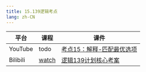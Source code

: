 ```yaml
---
title: 15.139逻辑考点
lang: zh-CN
---
```



| 平台       | 课程                                                                                                                               | 课件                                                                                                                                                                                                          |
|----------|------------------------------------------------------------------------------------------------------------------------------------|---------------------------------------------------------------------------------------------------------------------------------------------------------------------------------------------------------------|
| YouTube  | todo                                                                                                                               | [考点15：解释-匹配最优选项](../../public/logic/139%E5%88%86-%E9%80%BB%E8%BE%91%E8%AF%BE/pdf/%E8%80%83%E7%82%B915%EF%BC%9A%E8%A7%A3%E9%87%8A%E2%80%94%E2%80%94%E5%8C%B9%E9%85%8D%E6%9C%80%E4%BC%98%E9%80%89%E9%A1%B9.pdf) |
| Bilibili | [watch](https://www.bilibili.com/video/BV13jW1eAESb?spm_id_from=333.788.videopod.sections&vd_source=752f1f454ebffd32e5dbe02742c48dab) | [逻辑139计划核心考案](../../public/logic/139%E5%88%86-%E9%80%BB%E8%BE%91%E8%AF%BE/pdf/%E3%80%90139%E8%AE%A1%E5%88%92%E6%A0%B8%E5%BF%83%E8%80%83%E6%A1%88%E3%80%91%E7%AE%A1%E7%BB%BC-%E9%80%BB%E8%BE%91.pdf)           |

